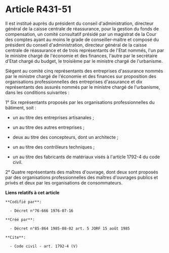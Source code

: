 # Article R431-51

Il est institué auprès du président du conseil d'administration, directeur général de la caisse centrale de réassurance, pour
la gestion du fonds de compensation, un comité consultatif présidé par un magistrat de la Cour des comptes ayant au moins le
grade de conseiller-maître et composé du président du conseil d'administration, directeur général de la caisse centrale de
réassurance et de trois représentants de l'Etat nommés, l'un par le ministre chargé de l'économie et des finances, l'autre
par le secrétaire d'Etat chargé du budget, le troisième par le ministre chargé de l'urbanisme.

Siègent au comité cinq représentants des entreprises d'assurance nommés par le ministre chargé de l'économie et des finances
sur proposition des organisations professionnelles des entreprises d'assurance et dix représentants des assurés nommés par le
ministre chargé de l'urbanisme, dans les conditions suivantes :

1° Six représentants proposés par les organisations professionnelles du bâtiment, soit :

- un au titre des entreprises artisanales ;

- un au titre des autres entreprises ;

- deux au titre des concepteurs, dont un architecte ;

- un au titre des contrôleurs techniques ;

- un au titre des fabricants de matériaux visés à l'article 1792-4 du code civil.

2° Quatre représentants des maîtres d'ouvrage, dont deux sont proposés par des organisations professionnelles des maîtres
d'ouvrages publics et privés et deux par les organisations de consommateurs.

**Liens relatifs à cet article**

	**Codifié par**:

	  - Décret n°76-666 1976-07-16

	**Créé par**:

	  - Décret n°85-864 1985-08-02 art. 5 JORF 15 août 1985

	**Cite**:

	  - Code civil - art. 1792-4 (V)
